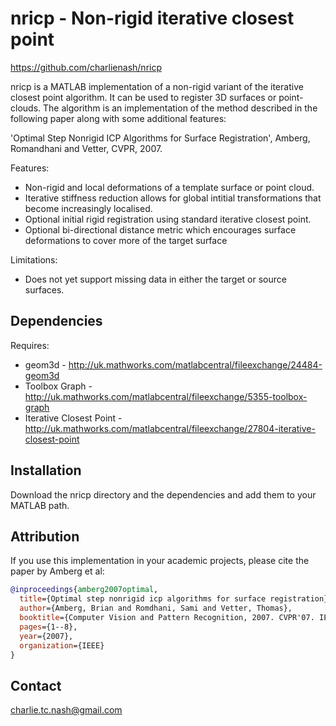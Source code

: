 # nricp - Non-rigid iterative closest point

https://github.com/charlienash/nricp

nricp is a MATLAB implementation of a non-rigid variant of the iterative closest point algorithm. It can be used to register 3D surfaces or point-clouds. The algorithm is an implementation of the method described in the following paper along with some additional features:

'Optimal Step Nonrigid ICP Algorithms for Surface Registration', Amberg, Romandhani and Vetter, CVPR, 2007.

Features:
* Non-rigid and local deformations of a template surface or point cloud.
* Iterative stiffness reduction allows for global intitial transformations that become increasingly localised.  
* Optional initial rigid registration using standard iterative closest point.
* Optional bi-directional distance metric which encourages surface deformations to cover more of the target surface

Limitations:
* Does not yet support missing data in either the target or source surfaces.

## Dependencies

Requires:
* geom3d - http://uk.mathworks.com/matlabcentral/fileexchange/24484-geom3d
* Toolbox Graph - http://uk.mathworks.com/matlabcentral/fileexchange/5355-toolbox-graph
* Iterative Closest Point - http://uk.mathworks.com/matlabcentral/fileexchange/27804-iterative-closest-point 

## Installation

Download the nricp directory and the dependencies and add them to your MATLAB path. 

## Attribution

If you use this implementation in your academic projects, please cite the paper by Amberg et al:

```bibtex
@inproceedings{amberg2007optimal,
  title={Optimal step nonrigid icp algorithms for surface registration},
  author={Amberg, Brian and Romdhani, Sami and Vetter, Thomas},
  booktitle={Computer Vision and Pattern Recognition, 2007. CVPR'07. IEEE Conference on},
  pages={1--8},
  year={2007},
  organization={IEEE}
}
```

## Contact
charlie.tc.nash@gmail.com

